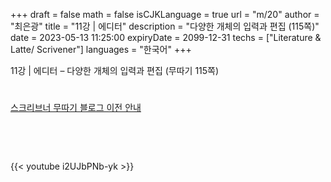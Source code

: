 +++
draft = false
math = false
isCJKLanguage = true
url = "m/20"
author = "최은광"
title = "11강 | 에디터"
description = "다양한 개체의 입력과 편집 (115쪽)"
date = 2023-05-13 11:25:00
expiryDate = 2099-12-31
techs = ["Literature & Latte/ Scrivener"]
languages = "한국어"
+++

11강 | 에디터 – 다양한 개체의 입력과 편집 (무따기 115쪽)

<!--more--> 

#

[스크리브너 무따기 블로그 이전 안내](../../docs/scrivener/newsroom/scrivener-notice-01/)

<br>

<script async src="https://pagead2.googlesyndication.com/pagead/js/adsbygoogle.js?client=ca-pub-2618164900782657"
     crossorigin="anonymous"></script>
<ins class="adsbygoogle"
     style="display:block"
     data-ad-format="autorelaxed"
     data-ad-client="ca-pub-2618164900782657"
     data-ad-slot="3789799679"></ins>
<script>
     (adsbygoogle = window.adsbygoogle || []).push({});
</script>

<br>

{{< youtube i2UJbPNb-yk >}}

#